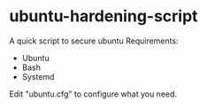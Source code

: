 # ubuntu-hardening-script
A quick script to secure ubuntu
Requirements:
- Ubuntu
- Bash
- Systemd

Edit "ubuntu.cfg" to configure what you need.
